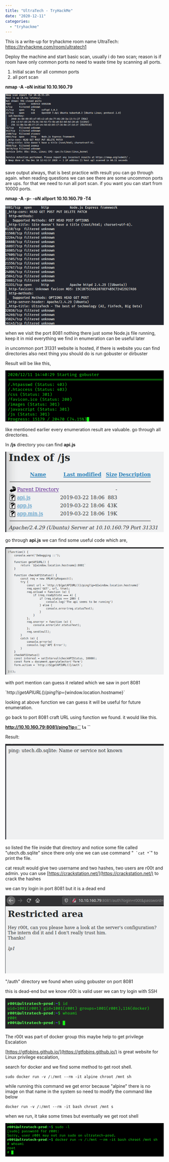```yaml
---
title: "UltraTech - TryHackMe"
date: "2020-12-11"
categories: 
  - "tryhackme"
---
```


This is a write-up for tryhackme room name UltraTech: https://tryhackme.com/room/ultratech1

Deploy the machine and start basic scan, usually i do two scan; reason is if room have only common ports no need to waste time by scanning all ports.

1. Initial scan for all common ports
2. all port scan

**nmap -A -oN initial 10.10.160.79**

![](/Images/ultratech/Screenshot-2020-12-11-123855-1.png)

save output always, that is best practice with result you can go through again. when reading questions we can see there are some uncommon ports are ups. for that we need to run all port scan. if you want you can start from 10000 ports.

**nmap -A -p- -oN allport 10.10.160.79 -T4**

![](/Images/ultratech/Screenshot-2020-12-11-143558.png)

when we visit the port 8081 nothing there just some Node.js file running, keep it in mid everything we find in enumeration can be useful later

in uncommon port 31331 website is hosted, if there is website you can find directories also next thing you should do is run gobuster or dirbuster

Result will be like this,

![](/Images/ultratech/Screenshot-2020-12-11-144812.png)

like mentioned earlier every enumeration result are valuable. go through all directories.

In **/js** directory you can find **api.js**

![](/Images/ultratech/Screenshot-2020-12-11-145153.png)

go through **api.js** we can find some useful code which are,

![](/Images/ultratech/Screenshot-2020-12-11-145435.png)

with port mention can guess it related which we saw in port 8081

\`http://${getAPIURL()}/ping?ip=${window.location.hostname}\`

looking at above function we can guess it will be useful for future enumeration.

go back to port 8081 craft URL using function we found. it would like this.

**http://10.10.160.79:8081/ping?ip=`` `ls` ``**

Result:

![](/Images/ultratech/Screenshot-2020-12-11-150434.png)

so listed the file inside that directory and notice some file called "utech.db.sqlite" since there only one we can use command "`` `cat *``\`" to print the file.

cat result would give two username and two hashes, two users are r00t and admin. you can use [https://crackstation.net/](https://crackstation.net/) to crack the hashes

we can try login in port 8081 but it is a dead end

![](/Images/ultratech/Screenshot-2020-12-11-151836.png)

"/auth" directory we found when using gobuster on port 8081

this is dead-end but we know r00t is valid user we can try login with SSH

![](/Images/ultratech/Screenshot-2020-12-11-152208.png)

The r00t was part of docker group this maybe help to get privilege Escalation

[https://gtfobins.github.io/](https://gtfobins.github.io/) is great website for Linux privilege escalation,

search for docker and we find some method to get root shell.

```
sudo docker run -v /:/mnt --rm -it alpine chroot /mnt sh
```

while running this command we get error because "alpine" there is no image on that name in the system so need to modify the command like below

```
docker run -v /:/mnt --rm -it bash chroot /mnt s
```

when we run, it take some times but eventually we get root shell

![](/Images/ultratech/Screenshot-2020-12-11-153043.png)
